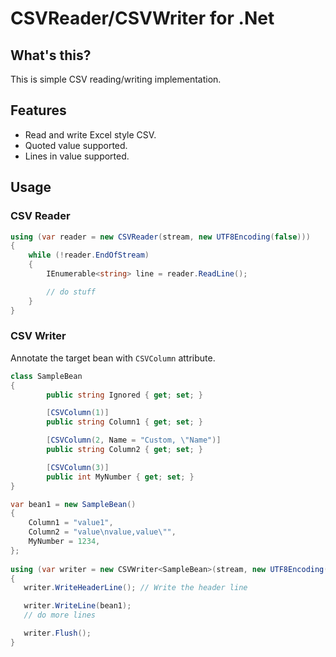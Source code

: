 # CSVReader/CSVWriter for .Net

## What's this?

This is simple CSV reading/writing implementation.

## Features

- Read and write Excel style CSV.
- Quoted value supported.
- Lines in value supported.


## Usage


### CSV Reader

```Csharp:CSVReaderUsage.cs
using (var reader = new CSVReader(stream, new UTF8Encoding(false)))
{
    while (!reader.EndOfStream)
	{
		IEnumerable<string> line = reader.ReadLine();

		// do stuff
	}
}
```


### CSV Writer

Annotate the target bean with `CSVColumn` attribute.

```Csharp:SampleBean.cs
class SampleBean
{
        public string Ignored { get; set; }

        [CSVColumn(1)]
        public string Column1 { get; set; }

        [CSVColumn(2, Name = "Custom, \"Name")]
        public string Column2 { get; set; }

        [CSVColumn(3)]
        public int MyNumber { get; set; }
}
```

```Csharp:CSVWriterUsage.cs
var bean1 = new SampleBean()
{
	Column1 = "value1",
	Column2 = "value\nvalue,value\"",
	MyNumber = 1234,
};
   
using (var writer = new CSVWriter<SampleBean>(stream, new UTF8Encoding(false)))
{
   writer.WriteHeaderLine(); // Write the header line

   writer.WriteLine(bean1);
   // do more lines

   writer.Flush();
}
```
